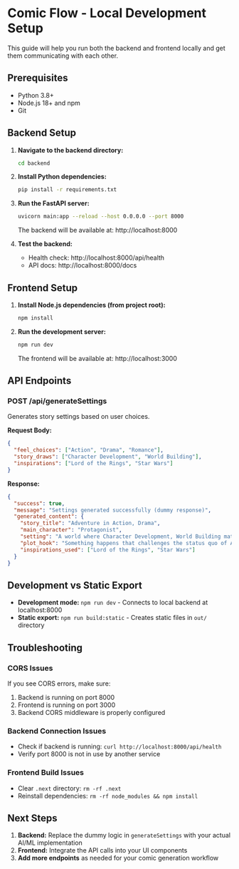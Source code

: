 # Comic Flow - Local Development Setup

This guide will help you run both the backend and frontend locally and get them communicating with each other.

## Prerequisites

- Python 3.8+
- Node.js 18+ and npm
- Git

## Backend Setup

1. **Navigate to the backend directory:**

   ```bash
   cd backend
   ```

2. **Install Python dependencies:**

   ```bash
   pip install -r requirements.txt
   ```

3. **Run the FastAPI server:**

   ```bash
   uvicorn main:app --reload --host 0.0.0.0 --port 8000
   ```

   The backend will be available at: http://localhost:8000

4. **Test the backend:**
   - Health check: http://localhost:8000/api/health
   - API docs: http://localhost:8000/docs

## Frontend Setup

1. **Install Node.js dependencies (from project root):**

   ```bash
   npm install
   ```

2. **Run the development server:**

   ```bash
   npm run dev
   ```

   The frontend will be available at: http://localhost:3000

## API Endpoints

### POST /api/generateSettings

Generates story settings based on user choices.

**Request Body:**

```json
{
  "feel_choices": ["Action", "Drama", "Romance"],
  "story_draws": ["Character Development", "World Building"],
  "inspirations": ["Lord of the Rings", "Star Wars"]
}
```

**Response:**

```json
{
  "success": true,
  "message": "Settings generated successfully (dummy response)",
  "generated_content": {
    "story_title": "Adventure in Action, Drama",
    "main_character": "Protagonist",
    "setting": "A world where Character Development, World Building matters most",
    "plot_hook": "Something happens that challenges the status quo of Action, Drama, Romance",
    "inspirations_used": ["Lord of the Rings", "Star Wars"]
  }
}
```

## Development vs Static Export

- **Development mode:** `npm run dev` - Connects to local backend at localhost:8000
- **Static export:** `npm run build:static` - Creates static files in `out/` directory

## Troubleshooting

### CORS Issues

If you see CORS errors, make sure:

1. Backend is running on port 8000
2. Frontend is running on port 3000
3. Backend CORS middleware is properly configured

### Backend Connection Issues

- Check if backend is running: `curl http://localhost:8000/api/health`
- Verify port 8000 is not in use by another service

### Frontend Build Issues

- Clear `.next` directory: `rm -rf .next`
- Reinstall dependencies: `rm -rf node_modules && npm install`

## Next Steps

1. **Backend:** Replace the dummy logic in `generateSettings` with your actual AI/ML implementation
2. **Frontend:** Integrate the API calls into your UI components
3. **Add more endpoints** as needed for your comic generation workflow
